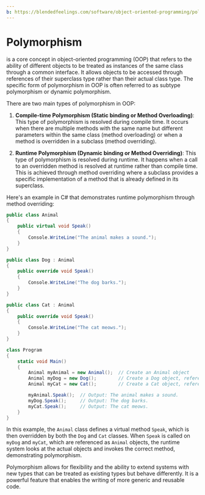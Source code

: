 ```yaml
---
b: https://blendedfeelings.com/software/object-oriented-programming/polymorphism.md
---
```


# Polymorphism 
is a core concept in object-oriented programming (OOP) that refers to the ability of different objects to be treated as instances of the same class through a common interface. It allows objects to be accessed through references of their superclass type rather than their actual class type. The specific form of polymorphism in OOP is often referred to as subtype polymorphism or dynamic polymorphism.

There are two main types of polymorphism in OOP:

1. **Compile-time Polymorphism (Static binding or Method Overloading)**: This type of polymorphism is resolved during compile time. It occurs when there are multiple methods with the same name but different parameters within the same class (method overloading) or when a method is overridden in a subclass (method overriding).

2. **Runtime Polymorphism (Dynamic binding or Method Overriding)**: This type of polymorphism is resolved during runtime. It happens when a call to an overridden method is resolved at runtime rather than compile time. This is achieved through method overriding where a subclass provides a specific implementation of a method that is already defined in its superclass.

Here's an example in C# that demonstrates runtime polymorphism through method overriding:

```csharp
public class Animal
{
    public virtual void Speak()
    {
        Console.WriteLine("The animal makes a sound.");
    }
}

public class Dog : Animal
{
    public override void Speak()
    {
        Console.WriteLine("The dog barks.");
    }
}

public class Cat : Animal
{
    public override void Speak()
    {
        Console.WriteLine("The cat meows.");
    }
}

class Program
{
    static void Main()
    {
        Animal myAnimal = new Animal();  // Create an Animal object
        Animal myDog = new Dog();        // Create a Dog object, referenced as Animal
        Animal myCat = new Cat();        // Create a Cat object, referenced as Animal

        myAnimal.Speak();  // Output: The animal makes a sound.
        myDog.Speak();     // Output: The dog barks.
        myCat.Speak();     // Output: The cat meows.
    }
}
```

In this example, the `Animal` class defines a virtual method `Speak`, which is then overridden by both the `Dog` and `Cat` classes. When `Speak` is called on `myDog` and `myCat`, which are referenced as `Animal` objects, the runtime system looks at the actual objects and invokes the correct method, demonstrating polymorphism.

Polymorphism allows for flexibility and the ability to extend systems with new types that can be treated as existing types but behave differently. It is a powerful feature that enables the writing of more generic and reusable code.